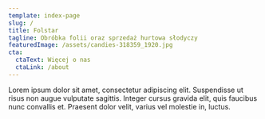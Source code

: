 ```yaml
---
template: index-page
slug: /
title: Folstar
tagline: Obróbka folii oraz sprzedaż hurtowa słodyczy
featuredImage: /assets/candies-318359_1920.jpg
cta:
  ctaText: Więcej o nas
  ctaLink: /about
---
```

Lorem ipsum dolor sit amet, consectetur adipiscing elit. Suspendisse ut risus non augue vulputate sagittis. Integer cursus gravida elit, quis faucibus nunc convallis et. Praesent dolor velit, varius vel molestie in, luctus.